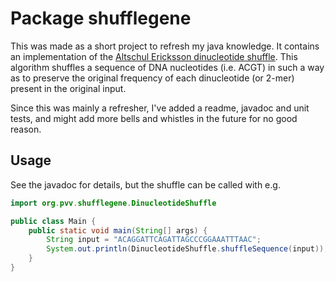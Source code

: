 # Package shufflegene

This was made as a short project to refresh my java knowledge.
It contains an implementation of
the [Altschul Ericksson dinucleotide shuffle](https://doi.org/10.1093/oxfordjournals.molbev.a040370).
This algorithm shuffles a sequence of DNA nucleotides (i.e. ACGT) in such a way as to preserve the original frequency of
each dinucleotide (or 2-mer) present in the original input.

Since this was mainly a refresher, I've added a readme, javadoc and unit tests, and might add more bells and whistles in
the future for no good reason.

## Usage

See the javadoc for details, but the shuffle can be called with e.g.

```java
import org.pvv.shufflegene.DinucleotideShuffle

public class Main {
    public static void main(String[] args) {
        String input = "ACAGGATTCAGATTAGCCCGGAAATTTAAC";
        System.out.println(DinucleotideShuffle.shuffleSequence(input));
    }
}
```